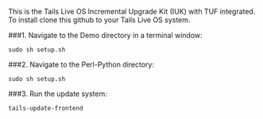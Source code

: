 This is the Tails Live OS Incremental Upgrade Kit (IUK) with TUF integrated.  To install clone this github to your Tails Live OS system.

###1. Navigate to the Demo directory in a terminal window:
   ```shell
   sudo sh setup.sh
   ```
   
###2. Navigate to the Perl-Python directory:
   ```shell
   sudo sh setup.sh
   ```
###3. Run the update system:
   ```shell
   tails-update-frontend
   ```
